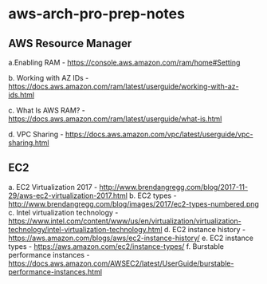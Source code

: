 # aws-arch-pro-prep-notes

## AWS Resource Manager

a.Enabling RAM - https://console.aws.amazon.com/ram/home#Setting

b. Working with AZ IDs - https://docs.aws.amazon.com/ram/latest/userguide/working-with-az-ids.html

c. What Is AWS RAM? - https://docs.aws.amazon.com/ram/latest/userguide/what-is.html

d. VPC Sharing - https://docs.aws.amazon.com/vpc/latest/userguide/vpc-sharing.html

## EC2

a. EC2 Virtualization 2017 - http://www.brendangregg.com/blog/2017-11-29/aws-ec2-virtualization-2017.html
b. EC2 types - http://www.brendangregg.com/blog/images/2017/ec2-types-numbered.png
c. Intel virtualization technology - https://www.intel.com/content/www/us/en/virtualization/virtualization-technology/intel-virtualization-technology.html
d. EC2 instance history - https://aws.amazon.com/blogs/aws/ec2-instance-history/
e. EC2 instance types - https://aws.amazon.com/ec2/instance-types/
f. Burstable performance instances - https://docs.aws.amazon.com/AWSEC2/latest/UserGuide/burstable-performance-instances.html
